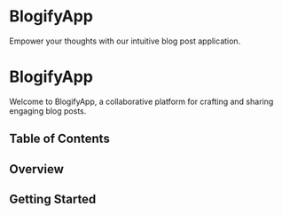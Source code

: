 # BlogifyApp
Empower your thoughts with our intuitive blog post application.
# BlogifyApp

Welcome to BlogifyApp, a collaborative platform for crafting and sharing engaging blog posts.

## Table of Contents

## Overview


## Getting Started

